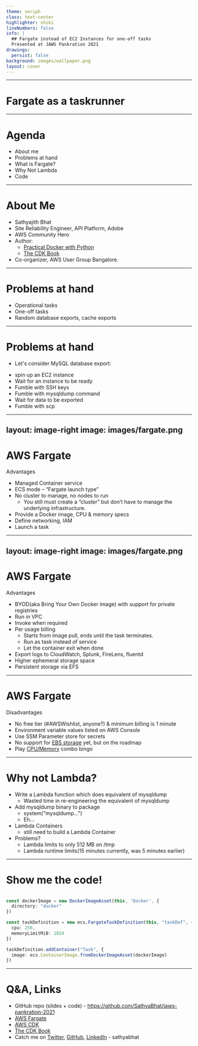```yaml
---
theme: seriph
class: text-center
highlighter: shiki
lineNumbers: false
info: |
  ## Fargate instead of EC2 Instances for one-off tasks
  Presented at JAWS Pankration 2021
drawings:
  persist: false
background: images/wallpaper.png
layout: cover
---
```


<!--
SS
-->

<!--
Thank you to the Japan AWS Group for running the event  They also sent a translation device I will try to use it.
-->

--- 
# Fargate as a taskrunner

---

# Agenda

<!-- global-top.vue -->
<template>
  <footer class="absolute bottom-0 left-0 right-0 p-2">Your Name</footer>
</template>

* About me
* Problems at hand
* What is Fargate?
* Why Not Lambda
* Code 

---

# About Me

* Sathyajith Bhat
* Site Reliability Engineer, API Platform, Adobe
* AWS Community Hero
* Author:
  * [Practical Docker with Python](https://link.springer.com/book/10.1007/978-1-4842-3784-7) 
  * [The CDK Book](https://thecdkbook.com)
* Co-organizer, AWS User Group Bangalore.

---

# Problems at hand

* Operational tasks
* One-off tasks
* Random database exports, cache exports

<!--
operational tasks:

* for example, in case of databases:

* devs need to test database migrations
* database exports from VPC will need either instance in the VPC, or ssh tunneling 
*
-->

---

# Problems at hand

* Let's consider MySQL database export:

<v-clicks>

  * spin up an EC2 instance
  * Wait for an instance to be ready
  * Fumble with SSH keys
  * Fumble with mysqldump command
  * Wait for data to be exported
  * Fumble with scp

</v-clicks>

---
layout: image-right
image: images/fargate.png
---

# AWS Fargate

Advantages

<v-clicks>

* Managed Container service
* ECS mode – “Fargate launch type”
* No cluster to manage, no nodes to run
  * You still must create a “cluster” but don’t have to manage the underlying infrastructure. 
* Provide a Docker image, CPU & memory specs
* Define networking, IAM
* Launch a task

</v-clicks>

<style>
.footnotes-sep {
  @apply mt-20 opacity-10;
}
.footnotes {
  @apply text-sm opacity-75;
}
.footnote-backref {
  display: none;
}
</style>

<!-- 

Actual definition: compute engine for Amazon ECS that allows you to run containers without having to manage servers or clusters”)

-->

---
layout: image-right
image: images/fargate.png
---

# AWS Fargate

Advantages

<v-clicks>

* BYOD(aka Bring Your Own Docker image) with support for private registries 
* Run in VPC
* Invoke when required
* Per usage billing
  * Starts from image pull, ends until the task terminates.
  * Run as task instead of service
  * Let the container exit when done
* Export logs to CloudWatch, Splunk, FireLens, fluentd
* Higher ephemeral storage space
* Persistent storage via EFS

</v-clicks>

---

# AWS Fargate 

Disadvantages

<v-clicks>

* No free tier (#AWSWishlist, anyone?)  & minimum billing is 1 minute
* Environment variable values listed on AWS Console
* Use SSM Parameter store for secrets
* No support for [EBS storage][ebs] yet, but on the roadmap
* Play [CPU/Memory][efs-combo] combo bingo

</v-clicks>

[ebs]: https://github.com/aws/containers-roadmap/issues/64
[efs-combo]: images/efs_cpu_memory_combo.jpg

---

# Why not Lambda?

<v-clicks>

* Write a Lambda function which does equivalent of mysqldump
  * Wasted time in re-engineering the equivalent of mysqldump
* Add mysqldump binary to package
  * system("mysqldump…")
  * Eh…
* Lambda Containers
  * still need to build a Lambda Container
* Problems?
  * Lambda limits to only 512 MB on /tmp
  * Lambda runtime limits(15 minutes currently, was 5 minutes earlier)

</v-clicks>

---

# Show me the code!

```ts

const dockerImage = new DockerImageAsset(this, 'Docker', {
  directory: "docker"
})

const taskDefinition = new ecs.FargateTaskDefinition(this, "taskDef", {
  cpu: 256,
  memoryLimitMiB: 1024
})

taskDefinition.addContainer("Task", {
  image: ecs.ContainerImage.fromDockerImageAsset(dockerImage)
})
```

---

# Q&A, Links

* GitHub repo (slides + code) - https://github.com/SathyaBhat/jaws-pankration-2021
* [AWS Fargate](https://aws.amazon.com/fargate/)
* [AWS CDK](https://aws.amazon.com/cdk)
* [The CDK Book](https://www.thecdkbook.com/)
* Catch me on [Twitter](https://twitter.com/sathyabhat), [GitHub](https://github.com/sathyabhat), [LinkedIn](https://www.linkedin.com/in/sathyabhat/) - sathyabhat

<!--
Here are the slide notes
-->

